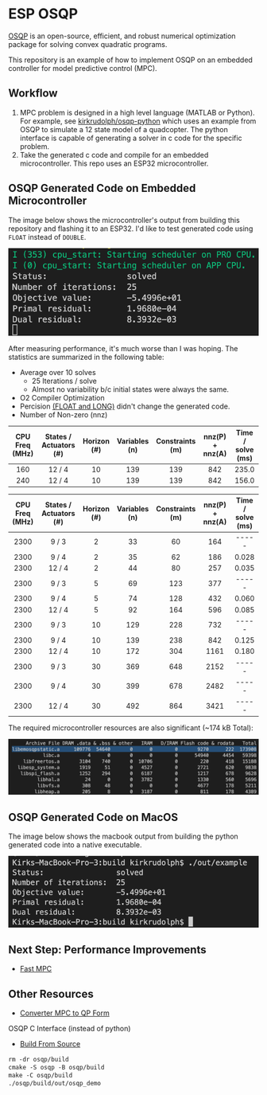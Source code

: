 # ESP OSQP
[OSQP](https://osqp.org/) is an open-source, efficient, and robust numerical optimization package for solving convex quadratic programs. 

This repository is an example of how to implement OSQP on an embedded controller for model predictive control (MPC).

## Workflow
1. MPC problem is designed in a high level language (MATLAB or Python). For example, see [kirkrudolph/osqp-python](https://github.com/kirkrudolph/osqp-python) which uses an example from OSQP to simulate a 12 state model of a quadcopter. The python interface is capable of generating a solver in c code for the specific problem.
2. Take the generated c code and compile for an embedded microcontroller. This repo uses an ESP32 microcontroller.

## OSQP Generated Code on Embedded Microcontroller

The image below shows the microcontroller's output from building this repository and flashing it to an ESP32. I'd like to test generated code using `FLOAT` instead of `DOUBLE`.

![esp_output](image/esp32_output.png)

After measuring performance, it's much worse than I was hoping. The statistics are summarized in the following table:

- Average over 10 solves
  - 25 Iterations / solve
  - Almost no variability b/c initial states were always the same.
- O2 Compiler Optimization
- Percision [(FLOAT and LONG)](https://osqp.org/docs/codegen/python.html#codegen) didn't change the generated code.
- Number of Non-zero (nnz)

| CPU Freq (MHz) | States / Actuators (#) | Horizon (#) | Variables (n) | Constraints (m) | nnz(P) + nnz(A) | Time / solve (ms) |
|:--------------:|:----------------------:|:-----------:|:-------------:|:---------------:|:---------------:|:-----------------:|
|       160      |         12 / 4         |     10      |     139       |       139       |       842       |      235.0        |
|       240      |         12 / 4         |     10      |     139       |       139       |       842       |      156.0        |

| CPU Freq (MHz) | States / Actuators (#) | Horizon (#) | Variables (n) | Constraints (m) | nnz(P) + nnz(A) | Time / solve (ms) |
|:--------------:|:----------------------:|:-----------:|:-------------:|:---------------:|:---------------:|:-----------------:|
|      2300      |          9 / 3         |      2      |      33       |        60       |       164       |      -----        |
|      2300      |          9 / 4         |      2      |      35       |        62       |       186       |      0.028        |
|      2300      |         12 / 4         |      2      |      44       |        80       |       257       |      0.035        |
|      2300      |          9 / 3         |      5      |      69       |       123       |       377       |      -----        |
|      2300      |          9 / 4         |      5      |      74       |       128       |       432       |      0.060        |
|      2300      |         12 / 4         |      5      |      92       |       164       |       596       |      0.085        |
|      2300      |          9 / 3         |     10      |     129       |       228       |       732       |      -----        |
|      2300      |          9 / 4         |     10      |     139       |       238       |       842       |      0.125        |
|      2300      |         12 / 4         |     10      |     172       |       304       |      1161       |      0.180        |
|      2300      |          9 / 3         |     30      |     369       |       648       |      2152       |      -----        |
|      2300      |          9 / 4         |     30      |     399       |       678       |      2482       |      -----        |
|      2300      |         12 / 4         |     30      |     492       |       864       |      3421       |      -----        |

The required microcontroller resources are also significant (~174 kB Total):

![storage](image/esp32_size.png)

## OSQP Generated Code on MacOS

The image below shows the macbook output from building the python generated code into a native executable.

![mac_output](image/mac_output.png)

## Next Step: Performance Improvements
- [Fast MPC](https://web.stanford.edu/~boyd/papers/pdf/fast_mpc.pdf)

## Other Resources
- [Converter MPC to QP Form](https://robotology.github.io/osqp-eigen/md_pages_mpc.html)

OSQP C Interface (instead of python)
- [Build From Source](https://osqp.org/docs/get_started/sources.html#build-the-binaries)

```
rm -dr osqp/build
cmake -S osqp -B osqp/build
make -C osqp/build
./osqp/build/out/osqp_demo
```
